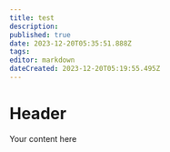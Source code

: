 ```yaml
---
title: test
description: 
published: true
date: 2023-12-20T05:35:51.888Z
tags: 
editor: markdown
dateCreated: 2023-12-20T05:19:55.495Z
---
```


# Header
Your content here